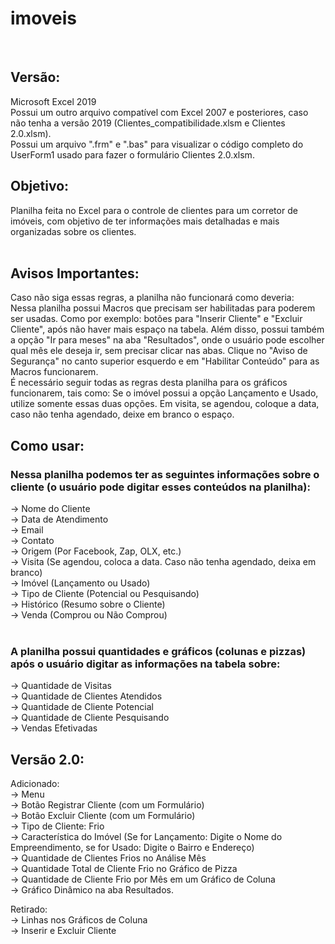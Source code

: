 # imoveis

<br>

## Versão:
Microsoft Excel 2019
<br>
Possui um outro arquivo compatível com Excel 2007 e posteriores, caso não tenha a versão 2019 (Clientes_compatibilidade.xlsm e Clientes 2.0.xlsm). <br>
Possui um arquivo ".frm" e ".bas" para visualizar o código completo do UserForm1 usado para fazer o formulário Clientes 2.0.xlsm.
<br>

## Objetivo: <br>
Planilha feita no Excel para o controle de clientes para um corretor de imóveis, com objetivo de ter informações mais detalhadas e mais organizadas sobre os clientes. <br> <br>


## Avisos Importantes: <br>
Caso não siga essas regras, a planilha não funcionará como deveria: <br>
Nessa planilha possui Macros que precisam ser habilitadas para poderem ser usadas. Como por exemplo: botões para "Inserir Cliente" e "Excluir Cliente", após não haver mais espaço na tabela. Além disso, possui também a opção "Ir para meses" na aba "Resultados", onde o usuário pode escolher qual mês ele deseja ir, sem precisar clicar nas abas. Clique no "Aviso de Segurança" no canto superior esquerdo e em "Habilitar Conteúdo" para as Macros funcionarem.<br>
É necessário seguir todas as regras desta planilha para os gráficos funcionarem, tais como: Se o imóvel possui a opção Lançamento e Usado, utilize somente essas duas opções. Em visita, se agendou, coloque a data, caso não tenha agendado, deixe em branco o espaço. <br>


## Como usar: <br>

### Nessa planilha podemos ter as seguintes informações sobre o cliente (o usuário pode digitar esses conteúdos na planilha): <br>
-> Nome do Cliente <br>
-> Data de Atendimento <br>
-> Email <br>
-> Contato <br>
-> Origem (Por Facebook, Zap, OLX, etc.) <br>
-> Visita (Se agendou, coloca a data. Caso não tenha agendado, deixa em branco) <br>
-> Imóvel (Lançamento ou Usado) <br>
-> Tipo de Cliente (Potencial ou Pesquisando) <br>
-> Histórico (Resumo sobre o Cliente)<br>
-> Venda (Comprou ou Não Comprou) <br>
<br>

### A planilha possui quantidades e gráficos (colunas e pizzas) após o usuário digitar as informações na tabela sobre: <br>
-> Quantidade de Visitas <br>
-> Quantidade de Clientes Atendidos <br>
-> Quantidade de Cliente Potencial <br>
-> Quantidade de Cliente Pesquisando <br>
-> Vendas Efetivadas <br>

## Versão 2.0: <br>
Adicionado: <br>
-> Menu <br>
-> Botão Registrar Cliente (com um Formulário) <br>
-> Botão Excluir Cliente (com um Formulário) <br>
-> Tipo de Cliente: Frio <br>
-> Característica do Imóvel (Se for Lançamento: Digite o Nome do Empreendimento, se for Usado: Digite o Bairro e Endereço) <br>
-> Quantidade de Clientes Frios no Análise Mês <br>
-> Quantidade Total de Cliente Frio no Gráfico de Pizza <br>
-> Quantidade de Cliente Frio por Mês em um Gráfico de Coluna <br>
-> Gráfico Dinâmico na aba Resultados. <br>

Retirado: <br>
-> Linhas nos Gráficos de Coluna <br>
-> Inserir e Excluir Cliente <br>


